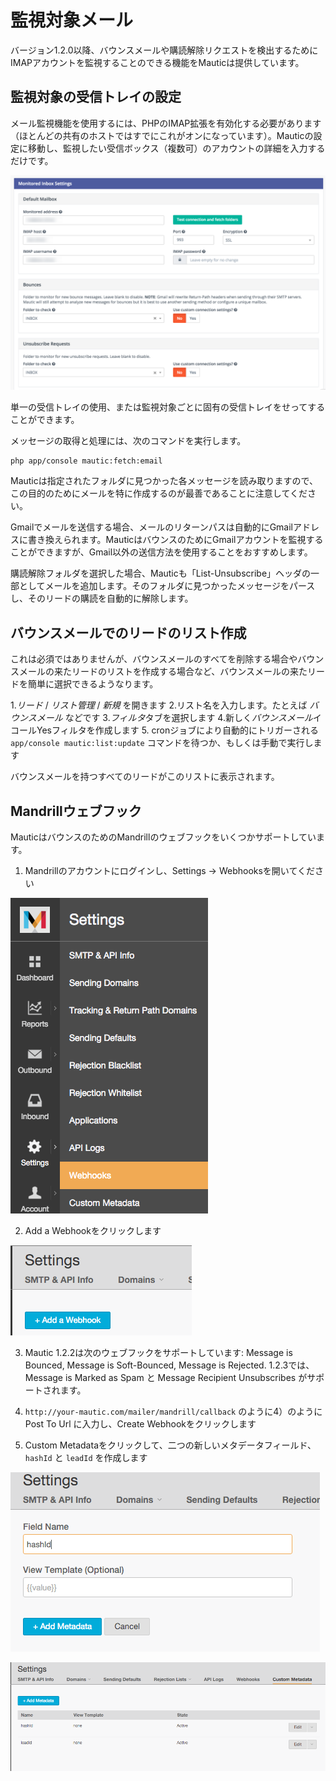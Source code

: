 # 監視対象メール
バージョン1.2.0以降、バウンスメールや購読解除リクエストを検出するためにIMAPアカウントを監視することのできる機能をMauticは提供しています。

## 監視対象の受信トレイの設定
メール監視機能を使用するには、PHPのIMAP拡張を有効化する必要があります（ほとんどの共有のホストではすでにこれがオンになっています）。Mauticの設定に移動し、監視したい受信ボックス（複数可）のアカウントの詳細を入力するだけです。

![Monitored inbox settings](/emails/media/asset-monitored-inbox-settings.png "Monitored inbox settings")

単一の受信トレイの使用、または監視対象ごとに固有の受信トレイをせってすることができます。

メッセージの取得と処理には、次のコマンドを実行します。

```
php app/console mautic:fetch:email
```

Mauticは指定されたフォルダに見つかった各メッセージを読み取りますので、この目的のためにメールを特に作成するのが最善であることに注意してください。

Gmailでメールを送信する場合、メールのリターンパスは自動的にGmailアドレスに書き換えられます。MauticはバウンスのためにGmailアカウントを監視することができますが、Gmail以外の送信方法を使用することをおすすめします。

購読解除フォルダを選択した場合、Mauticも「List-Unsubscribe」ヘッダの一部としてメールを追加します。そのフォルダに見つかったメッセージをパースし、そのリードの購読を自動的に解除します。

## バウンスメールでのリードのリスト作成

これは必須ではありませんが、バウンスメールのすべてを削除する場合やバウンスメールの来たリードのリストを作成する場合など、バウンスメールの来たリードを簡単に選択できるようなります。

1.*リード* / *リスト管理* / *新規* を開きます
2.リスト名を入力します。たとえば *バウンスメール* などです
3.*フィルタ*タブを選択します
4.新しく*バウンスメール*イコールYesフィルタを作成します
5. cronジョブにより自動的にトリガーされる `app/console mautic:list:update` コマンドを待つか、もしくは手動で実行します

バウンスメールを持つすべてのリードがこのリストに表示されます。

## Mandrillウェブフック

MauticはバウンスのためのMandrillのウェブフックをいくつかサポートしています。

1) Mandrillのアカウントにログインし、Settings -> Webhooksを開いてください

![Webhooks](/emails/media/mandrill_webhook_1.png "Mandrill webhooks")

2) Add a Webhookをクリックします

![Add Webhook](/emails/media/mandrill_webhook_2.png "Add webhook")

3) Mautic 1.2.2は次のウェブフックをサポートしています: Message is Bounced, Message is Soft-Bounced, Message is Rejected.  1.2.3では、Message is Marked as Spam と Message Recipient Unsubscribes がサポートされます。

4) `http://your-mautic.com/mailer/mandrill/callback` のように4）のようにPost To Url に入力し、Create Webhookをクリックします

5) Custom Metadataをクリックして、二つの新しいメタデータフィールド、`hashId` と `leadId` を作成します

![Add metadata](/emails/media/mandrill_webhook_5.png "Add metadata")

![Add metadata](/emails/media/mandrill_webhook_4.png "Add metadata")
